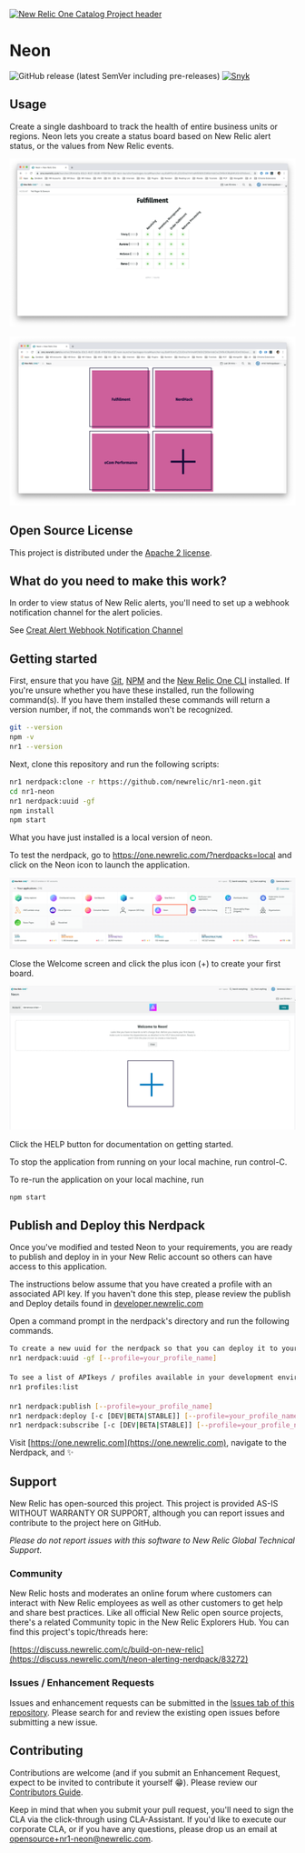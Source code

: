 [![New Relic One Catalog Project header](https://github.com/newrelic/open-source-office/raw/master/examples/categories/images/New_Relic_One_Catalog_Project.png)](https://github.com/newrelic/open-source-office/blob/master/examples/categories/index.md#nr1-catalog)

# Neon

![GitHub release (latest SemVer including pre-releases)](https://img.shields.io/github/v/release/newrelic/nr1-neon?include_prereleases) [![Snyk](https://snyk.io/test/github/newrelic/nr1-neon/badge.svg)](https://snyk.io/test/github/newrelic/nr1-neon)

## Usage

Create a single dashboard to track the health of entire business units or regions. Neon lets you create a status board based on New Relic alert status, or the values from New Relic events.

![Home Page](catalog/screenshots/nr1-neon-1.png)

![A Sample Board](catalog/screenshots/nr1-neon-2.png)

## Open Source License

This project is distributed under the [Apache 2 license](./LICENSE).

## What do you need to make this work?

In order to view status of New Relic alerts, you'll need to set up a webhook notification channel for the alert policies.

See [Creat Alert Webhook Notification Channel](../../docs/alert_webhook_config.md>)

## Getting started

First, ensure that you have [Git](https://git-scm.com/book/en/v2/Getting-Started-Installing-Git), [NPM](https://www.npmjs.com/get-npm) and the [New Relic One CLI](https://developer.newrelic.com/build-tools/new-relic-one-applications/cli) installed. If you're unsure whether you have these installed, run the following command(s). If you have them installed these commands will return a version number, if not, the commands won't be recognized.

```bash
git --version
npm -v
nr1 --version
```

Next, clone this repository and run the following scripts:

```bash
nr1 nerdpack:clone -r https://github.com/newrelic/nr1-neon.git
cd nr1-neon
nr1 nerdpack:uuid -gf
npm install
npm start
```

What you have just installed is a local version of neon.

To test the nerdpack, go to https://one.newrelic.com/?nerdpacks=local and click on the Neon icon to launch the application.

![Screenshot #1](./catalog/screenshots/nr1-neon-logo.png)

Close the Welcome screen and click the plus icon (+) to create your first board.

![Screenshot #2](./catalog/screenshots/nr1-neon-home.png)

Click the HELP button for documentation on getting started.

To stop the application from running on your local machine, run control-C.

To re-run the application on your local machine, run

```bash
npm start
```

## Publish and Deploy this Nerdpack

Once you've modified and tested Neon to your requirements, you are ready to publish and deploy in in your New Relic account so others can have access to this application.

The instructions below assume that you have created a profile with an associated API key. If you haven't done this step, please review the publish and Deploy details found in [developer.newrelic.com](https://developer.newrelic.com/build-tools/new-relic-one-applications/publish-deploy)

Open a command prompt in the nerdpack's directory and run the following commands.

```bash
To create a new uuid for the nerdpack so that you can deploy it to your account:
nr1 nerdpack:uuid -gf [--profile=your_profile_name]

To see a list of APIkeys / profiles available in your development environment:
nr1 profiles:list

nr1 nerdpack:publish [--profile=your_profile_name]
nr1 nerdpack:deploy [-c [DEV|BETA|STABLE]] [--profile=your_profile_name]
nr1 nerdpack:subscribe [-c [DEV|BETA|STABLE]] [--profile=your_profile_name]
```

Visit [https://one.newrelic.com](https://one.newrelic.com), navigate to the Nerdpack, and :sparkles:

## Support

New Relic has open-sourced this project. This project is provided AS-IS WITHOUT WARRANTY OR SUPPORT, although you can report issues and contribute to the project here on GitHub.

_Please do not report issues with this software to New Relic Global Technical Support._

### Community

New Relic hosts and moderates an online forum where customers can interact with New Relic employees as well as other customers to get help and share best practices. Like all official New Relic open source projects, there's a related Community topic in the New Relic Explorers Hub. You can find this project's topic/threads here:

[https://discuss.newrelic.com/c/build-on-new-relic](https://discuss.newrelic.com/t/neon-alerting-nerdpack/83272)

### Issues / Enhancement Requests

Issues and enhancement requests can be submitted in the [Issues tab of this repository](../../issues). Please search for and review the existing open issues before submitting a new issue.

## Contributing

Contributions are welcome (and if you submit an Enhancement Request, expect to be invited to contribute it yourself :grin:). Please review our [Contributors Guide](./CONTRIBUTING.md).

Keep in mind that when you submit your pull request, you'll need to sign the CLA via the click-through using CLA-Assistant. If you'd like to execute our corporate CLA, or if you have any questions, please drop us an email at opensource+nr1-neon@newrelic.com.
